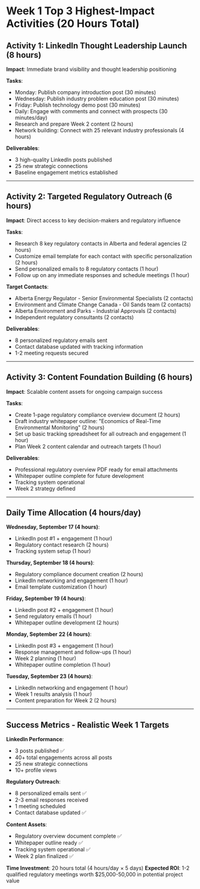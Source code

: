 # Week 1 Top 3 Highest-Impact Activities (20 Hours Total)

## Activity 1: LinkedIn Thought Leadership Launch (8 hours)
**Impact**: Immediate brand visibility and thought leadership positioning

**Tasks**:
- Monday: Publish company introduction post (30 minutes)
- Wednesday: Publish industry problem education post (30 minutes)  
- Friday: Publish technology demo post (30 minutes)
- Daily: Engage with comments and connect with prospects (30 minutes/day)
- Research and prepare Week 2 content (2 hours)
- Network building: Connect with 25 relevant industry professionals (4 hours)

**Deliverables**:
- 3 high-quality LinkedIn posts published
- 25 new strategic connections
- Baseline engagement metrics established

---

## Activity 2: Targeted Regulatory Outreach (6 hours)
**Impact**: Direct access to key decision-makers and regulatory influence

**Tasks**:
- Research 8 key regulatory contacts in Alberta and federal agencies (2 hours)
- Customize email template for each contact with specific personalization (2 hours)
- Send personalized emails to 8 regulatory contacts (1 hour)
- Follow up on any immediate responses and schedule meetings (1 hour)

**Target Contacts**:
- Alberta Energy Regulator - Senior Environmental Specialists (2 contacts)
- Environment and Climate Change Canada - Oil Sands team (2 contacts)
- Alberta Environment and Parks - Industrial Approvals (2 contacts)
- Independent regulatory consultants (2 contacts)

**Deliverables**:
- 8 personalized regulatory emails sent
- Contact database updated with tracking information
- 1-2 meeting requests secured

---

## Activity 3: Content Foundation Building (6 hours)
**Impact**: Scalable content assets for ongoing campaign success

**Tasks**:
- Create 1-page regulatory compliance overview document (2 hours)
- Draft industry whitepaper outline: "Economics of Real-Time Environmental Monitoring" (2 hours)
- Set up basic tracking spreadsheet for all outreach and engagement (1 hour)
- Plan Week 2 content calendar and outreach targets (1 hour)

**Deliverables**:
- Professional regulatory overview PDF ready for email attachments
- Whitepaper outline complete for future development
- Tracking system operational
- Week 2 strategy defined

---

## Daily Time Allocation (4 hours/day)

**Wednesday, September 17 (4 hours)**:
- LinkedIn post #1 + engagement (1 hour)
- Regulatory contact research (2 hours)
- Tracking system setup (1 hour)

**Thursday, September 18 (4 hours)**:
- Regulatory compliance document creation (2 hours)
- LinkedIn networking and engagement (1 hour)
- Email template customization (1 hour)

**Friday, September 19 (4 hours)**:
- LinkedIn post #2 + engagement (1 hour)
- Send regulatory emails (1 hour)
- Whitepaper outline development (2 hours)

**Monday, September 22 (4 hours)**:
- LinkedIn post #3 + engagement (1 hour)
- Response management and follow-ups (1 hour)
- Week 2 planning (1 hour)
- Whitepaper outline completion (1 hour)

**Tuesday, September 23 (4 hours)**:
- LinkedIn networking and engagement (1 hour)
- Week 1 results analysis (1 hour)
- Content preparation for Week 2 (2 hours)

---

## Success Metrics - Realistic Week 1 Targets

**LinkedIn Performance**:
- 3 posts published ✅
- 40+ total engagements across all posts
- 25 new strategic connections
- 10+ profile views

**Regulatory Outreach**:
- 8 personalized emails sent ✅
- 2-3 email responses received
- 1 meeting scheduled
- Contact database updated ✅

**Content Assets**:
- Regulatory overview document complete ✅
- Whitepaper outline ready ✅
- Tracking system operational ✅
- Week 2 plan finalized ✅

**Time Investment**: 20 hours total (4 hours/day × 5 days)
**Expected ROI**: 1-2 qualified regulatory meetings worth $25,000-50,000 in potential project value